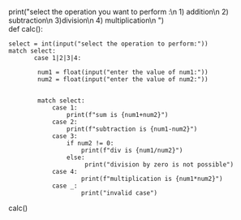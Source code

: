 print("select the operation you want to perform :\n 1) addition\n 2) subtraction\n 3)division\n 4) multiplication\n ")   
def calc():
   

     
    select = int(input("select the operation to perform:"))
    match select:
           case 1|2|3|4:

            num1 = float(input("enter the value of num1:"))
            num2 = float(input("enter the value of num2:"))
   

            match select:
                case 1:
                    print(f"sum is {num1+num2}")
                case 2:
                    print(f"subtraction is {num1-num2}")
                case 3:
                    if num2 != 0:
                        print(f"div is {num1/num2}")
                    else:
                         print("division by zero is not possible")
                case 4:
                        print(f"multiplication is {num1*num2}")
                case _:
                        print("invalid case")               
calc()



        
